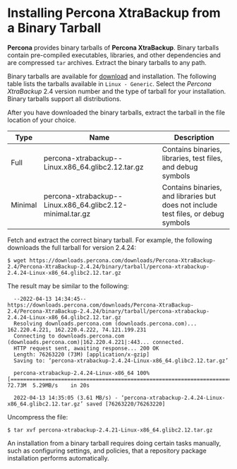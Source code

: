 # Installing Percona XtraBackup from a Binary Tarball

**Percona** provides binary tarballs of **Percona XtraBackup**. Binary tarballs contain pre-compiled executables, libraries, and other dependencies and are compressed `tar` archives. Extract the binary tarballs to any path.

Binary tarballs are available for [download](https://www.percona.com/downloads) and installation. The following table lists the tarballs available in `Linux - Generic`. Select the *Percona XtraBackup* 2.4 version number and the type of tarball for your installation. Binary tarballs support all distributions.

After you have downloaded the binary tarballs, extract the tarball in the file location of your choice.

| Type    | Name                                                       | Description                                                                        |
| ------- | ---------------------------------------------------------- | ---------------------------------------------------------------------------------- |
| Full    | percona-xtrabackup--Linux.x86_64.glibc2.12.tar.gz          | Contains binaries, libraries, test files, and debug symbols                        |
| Minimal | percona-xtrabackup--Linux.x86_64.glibc2.12-minimal.tar.gz  | Contains binaries, and libraries but does not include test files, or debug symbols |

Fetch and extract the correct binary tarball. For example, the following downloads the full tarball for version 2.4.24:

```shell
$ wget https://downloads.percona.com/downloads/Percona-XtraBackup-2.4/Percona-XtraBackup-2.4.24/binary/tarball/percona-xtrabackup-2.4.24-Linux-x86_64.glibc2.12.tar.gz
```
The result may be similar to the following:
```text
  --2022-04-13 14:34:45--  https://downloads.percona.com/downloads/Percona-XtraBackup-2.4/Percona-XtraBackup-2.4.24/binary/tarball/percona-xtrabackup-2.4.24-Linux-x86_64.glibc2.12.tar.gz
  Resolving downloads.percona.com (downloads.percona.com)... 162.220.4.221, 162.220.4.222, 74.121.199.231
  Connecting to downloads.percona.com (downloads.percona.com)|162.220.4.221|:443... connected.
  HTTP request sent, awaiting response... 200 OK
  Length: 76263220 (73M) [application/x-gzip]
  Saving to: ‘percona-xtrabackup-2.4.24-Linux-x86_64.glibc2.12.tar.gz’

  percona-xtrabackup-2.4.24-Linux-x86_64 100%[==========================================================================>]  72.73M  5.29MB/s    in 20s

  2022-04-13 14:35:05 (3.61 MB/s) - ‘percona-xtrabackup-2.4.24-Linux-x86_64.glibc2.12.tar.gz’ saved [76263220/76263220]
```
Uncompress the file:
```shell
$ tar xvf percona-xtrabackup-2.4.21-Linux-x86_64.glibc2.12.tar.gz
```

An installation from a binary tarball requires doing certain tasks manually, such as configuring settings, and policies, that a repository package installation performs automatically.
